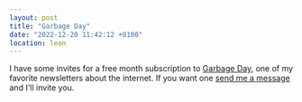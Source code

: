```yaml
---
layout: post
title: "Garbage Day"
date: "2022-12-20 11:42:12 +0100"
location: leon
---
```


I have some invites for a free month subscription to [Garbage Day](https://garbageday.email),
one of my favorite newsletters about the internet. If you want one [send me a message](mailto:garbage@javier.computer) and I'll invite you.
